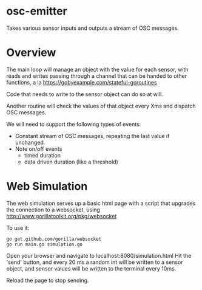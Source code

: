 # osc-emitter

Takes various sensor inputs and outputs a stream of OSC messages.


Overview
=====

The main loop will manage an object with the value for each sensor, with reads and writes passing through a channel that can be handed to other functions, a la https://gobyexample.com/stateful-goroutines

Code that needs to write to the sensor object can do so at will.

Another routine will check the values of that object every Xms and dispatch OSC messages.

We will need to support the following types of events:

 - Constant stream of OSC messages, repeating the last value if unchanged.
 - Note on/off events
   - timed duration
   - data driven duration (like a threshold)

Web Simulation
====

The web simulation serves up a basic html page with a script that upgrades the connection to a websocket, using http://www.gorillatoolkit.org/pkg/websocket

To use it:

    go get github.com/gorilla/websocket
    go run main.go simulation.go

Open your browser and navigate to localhost:8080/simulation.html
Hit the 'send' button, and every 20 ms a random int will be written to a sensor object, and sensor values will be written to the terminal every 10ms.

Reload the page to stop sending.